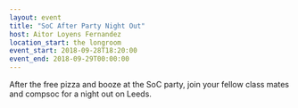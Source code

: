 ```yaml
---
layout: event
title: "SoC After Party Night Out"
host: Aitor Loyens Fernandez
location_start: the longroom
event_start: 2018-09-28T18:20:00
event_end: 2018-09-29T00:00:00
---
```


After the free pizza and booze at the SoC party, join your fellow class mates and compsoc for a night out on Leeds.

